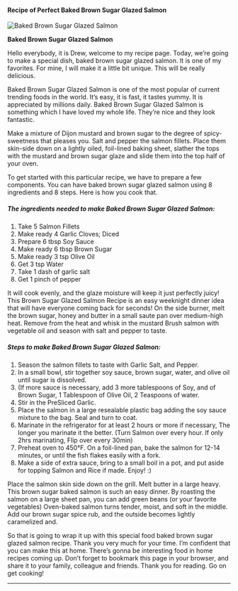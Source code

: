             

#### Recipe of Perfect Baked Brown Sugar Glazed Salmon

![Baked Brown Sugar Glazed Salmon](https://img-global.cpcdn.com/recipes/4787659725602816/751x532cq70/baked-brown-sugar-glazed-salmon-recipe-main-photo.jpg)

**Baked Brown Sugar Glazed Salmon**

Hello everybody, it is Drew, welcome to my recipe page. Today, we’re going to make a special dish, baked brown sugar glazed salmon. It is one of my favorites. For mine, I will make it a little bit unique. This will be really delicious.

Baked Brown Sugar Glazed Salmon is one of the most popular of current trending foods in the world. It’s easy, it is fast, it tastes yummy. It is appreciated by millions daily. Baked Brown Sugar Glazed Salmon is something which I have loved my whole life. They’re nice and they look fantastic.

Make a mixture of Dijon mustard and brown sugar to the degree of spicy-sweetness that pleases you. Salt and pepper the salmon fillets. Place them skin-side down on a lightly oiled, foil-lined baking sheet, slather the tops with the mustard and brown sugar glaze and slide them into the top half of your oven.

To get started with this particular recipe, we have to prepare a few components. You can have baked brown sugar glazed salmon using 8 ingredients and 8 steps. Here is how you cook that.

##### The ingredients needed to make Baked Brown Sugar Glazed Salmon:

1.  Take 5 Salmon Fillets
2.  Make ready 4 Garlic Cloves; Diced
3.  Prepare 6 tbsp Soy Sauce
4.  Make ready 6 tbsp Brown Sugar
5.  Make ready 3 tsp Olive Oil
6.  Get 3 tsp Water
7.  Take 1 dash of garlic salt
8.  Get 1 pinch of pepper

It will cook evenly, and the glaze moisture will keep it just perfectly juicy! This Brown Sugar Glazed Salmon Recipe is an easy weeknight dinner idea that will have everyone coming back for seconds! On the side burner, melt the brown sugar, honey and butter in a small saute pan over medium-high heat. Remove from the heat and whisk in the mustard Brush salmon with vegetable oil and season with salt and pepper to taste.

##### Steps to make Baked Brown Sugar Glazed Salmon:

1.  Season the salmon fillets to taste with Garlic Salt, and Pepper.
2.  In a small bowl, stir together soy sauce, brown sugar, water, and olive oil until sugar is dissolved.
3.  (If more sauce is necessary, add 3 more tablespoons of Soy, and of Brown Sugar, 1 Tablespoon of Olive Oil, 2 Teaspoons of water.
4.  Stir in the PreSliced Garlic.
5.  Place the salmon in a large resealable plastic bag adding the soy sauce mixture to the bag. Seal and turn to coat.
6.  Marinate in the refrigerator for at least 2 hours or more if necessary, The longer you marinate it the better. (Turn Salmon over every hour. If only 2hrs marinating, Flip over every 30min)
7.  Preheat oven to 450°F. On a foil-lined pan, bake the salmon for 12-14 minutes, or until the fish flakes easily with a fork.
8.  Make a side of extra sauce, bring to a small boil in a pot, and put aside for topping Salmon and Rice if made. Enjoy! :)

Place the salmon skin side down on the grill. Melt butter in a large heavy. This brown sugar baked salmon is such an easy dinner. By roasting the salmon on a large sheet pan, you can add green beans (or your favorite vegetables) Oven-baked salmon turns tender, moist, and soft in the middle. Add our brown sugar spice rub, and the outside becomes lightly caramelized and.

So that is going to wrap it up with this special food baked brown sugar glazed salmon recipe. Thank you very much for your time. I’m confident that you can make this at home. There’s gonna be interesting food in home recipes coming up. Don’t forget to bookmark this page in your browser, and share it to your family, colleague and friends. Thank you for reading. Go on get cooking!

* * *